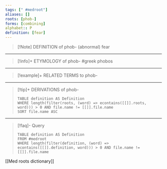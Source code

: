 ```yaml
---
tags: [" #medroot"]
aliases: []
roots: [phob-]
forms: [combining]
alphabet:: P
definition: [fear]
---
```

>[!Note] DEFINITION of phob-
>(abnormal) fear
_____
>[!info]+ ETYMOLOGY of phob-
>#greek phobos
_____
>[!example]+ RELATED TERMS to phob-
>
_____
>[!tip]+ DERIVATIONS of phob-
>```dataview
>TABLE definition AS Definition 
>WHERE length(filter(roots, (word) => econtains([[]].roots, word))) > 0 AND file.name != [[]].file.name
>SORT file.name ASC
>```
___
>[!faq]- Query
>```dataview
>TABLE definition AS Definition
>FROM #medroot
>WHERE length(filter(definition, (word) => econtains([[]].definition, word))) > 0 AND file.name != [[]].file.name
>```

[[Med roots dictionary]]